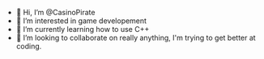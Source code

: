 - 👋 Hi, I’m @CasinoPirate
- 👀 I’m interested in game developement
- 🌱 I’m currently learning how to use C++
- 💞️ I’m looking to collaborate on really anything, I'm trying to get better at coding.
<!---
CasinoPirate/CasinoPirate is a ✨ special ✨ repository because its `README.md` (this file) appears on your GitHub profile.
You can click the Preview link to take a look at your changes.
--->
